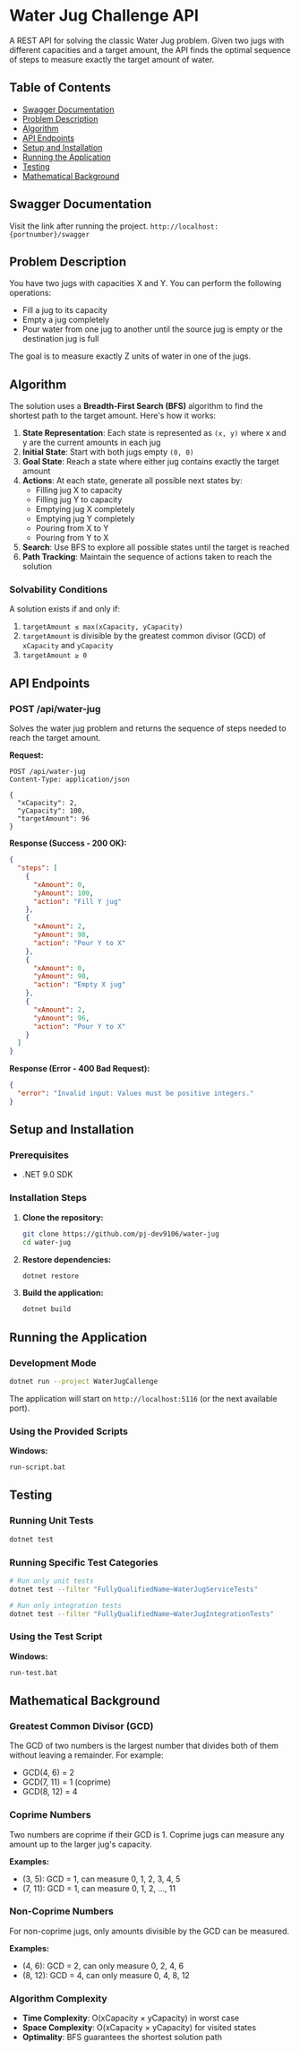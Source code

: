 # Water Jug Challenge API

A REST API for solving the classic Water Jug problem. Given two jugs with different capacities and a target amount, the API finds the optimal sequence of steps to measure exactly the target amount of water.

## Table of Contents

- [Swagger Documentation](#swagger-documentation)
- [Problem Description](#problem-description)
- [Algorithm](#algorithm)
- [API Endpoints](#api-endpoints)
- [Setup and Installation](#setup-and-installation)
- [Running the Application](#running-the-application)
- [Testing](#testing)
- [Mathematical Background](#mathematical-background)

## Swagger Documentation

Visit the link after running the project.
`http://localhost:{portnumber}/swagger`

## Problem Description

You have two jugs with capacities X and Y. You can perform the following operations:
- Fill a jug to its capacity
- Empty a jug completely
- Pour water from one jug to another until the source jug is empty or the destination jug is full

The goal is to measure exactly Z units of water in one of the jugs.

## Algorithm

The solution uses a **Breadth-First Search (BFS)** algorithm to find the shortest path to the target amount. Here's how it works:

1. **State Representation**: Each state is represented as `(x, y)` where x and y are the current amounts in each jug
2. **Initial State**: Start with both jugs empty `(0, 0)`
3. **Goal State**: Reach a state where either jug contains exactly the target amount
4. **Actions**: At each state, generate all possible next states by:
   - Filling jug X to capacity
   - Filling jug Y to capacity
   - Emptying jug X completely
   - Emptying jug Y completely
   - Pouring from X to Y
   - Pouring from Y to X
5. **Search**: Use BFS to explore all possible states until the target is reached
6. **Path Tracking**: Maintain the sequence of actions taken to reach the solution

### Solvability Conditions

A solution exists if and only if:
1. `targetAmount ≤ max(xCapacity, yCapacity)`
2. `targetAmount` is divisible by the greatest common divisor (GCD) of `xCapacity` and `yCapacity`
3. `targetAmount ≥ 0`

## API Endpoints

### POST /api/water-jug

Solves the water jug problem and returns the sequence of steps needed to reach the target amount.

**Request:**
```http
POST /api/water-jug
Content-Type: application/json

{
  "xCapacity": 2,
  "yCapacity": 100,
  "targetAmount": 96
}
```

**Response (Success - 200 OK):**
```json
{
  "steps": [
    {
      "xAmount": 0,
      "yAmount": 100,
      "action": "Fill Y jug"
    },
    {
      "xAmount": 2,
      "yAmount": 98,
      "action": "Pour Y to X"
    },
    {
      "xAmount": 0,
      "yAmount": 98,
      "action": "Empty X jug"
    },
    {
      "xAmount": 2,
      "yAmount": 96,
      "action": "Pour Y to X"
    }
  ]
}
```

**Response (Error - 400 Bad Request):**
```json
{
  "error": "Invalid input: Values must be positive integers."
}
```

## Setup and Installation

### Prerequisites

- .NET 9.0 SDK

### Installation Steps

1. **Clone the repository:**
   ```bash
   git clone https://github.com/pj-dev9106/water-jug
   cd water-jug
   ```

2. **Restore dependencies:**
   ```bash
   dotnet restore
   ```

3. **Build the application:**
   ```bash
   dotnet build
   ```

## Running the Application

### Development Mode

```bash
dotnet run --project WaterJugCallenge
```

The application will start on `http://localhost:5116` (or the next available port).

### Using the Provided Scripts

**Windows:**
```bash
run-script.bat
```

## Testing

### Running Unit Tests

```bash
dotnet test
```

### Running Specific Test Categories

```bash
# Run only unit tests
dotnet test --filter "FullyQualifiedName~WaterJugServiceTests"

# Run only integration tests
dotnet test --filter "FullyQualifiedName~WaterJugIntegrationTests"
```

### Using the Test Script

**Windows:**
```bash
run-test.bat
```

## Mathematical Background

### Greatest Common Divisor (GCD)

The GCD of two numbers is the largest number that divides both of them without leaving a remainder. For example:
- GCD(4, 6) = 2
- GCD(7, 11) = 1 (coprime)
- GCD(8, 12) = 4

### Coprime Numbers

Two numbers are coprime if their GCD is 1. Coprime jugs can measure any amount up to the larger jug's capacity.

**Examples:**
- (3, 5): GCD = 1, can measure 0, 1, 2, 3, 4, 5
- (7, 11): GCD = 1, can measure 0, 1, 2, ..., 11

### Non-Coprime Numbers

For non-coprime jugs, only amounts divisible by the GCD can be measured.

**Examples:**
- (4, 6): GCD = 2, can only measure 0, 2, 4, 6
- (8, 12): GCD = 4, can only measure 0, 4, 8, 12

### Algorithm Complexity

- **Time Complexity**: O(xCapacity × yCapacity) in worst case
- **Space Complexity**: O(xCapacity × yCapacity) for visited states
- **Optimality**: BFS guarantees the shortest solution path
